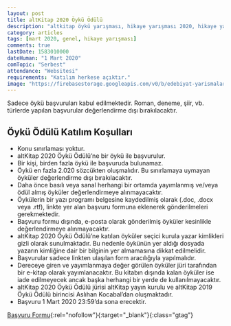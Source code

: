 ```yaml
---
layout: post
title: altKitap 2020 Öykü Ödülü
description: "altkitap öykü yarışması, hikaye yarışması 2020, hikaye yarışmaları, öykü yarışmaları"
category: articles
tags: [mart 2020, genel, hikaye yarışması]
comments: true
lastDate: 1583010000
dateHuman: "1 Mart 2020"
comTopic: "Serbest"
attendance: "Websitesi"
requirements: "Katılım herkese açıktır."
image: "https://firebasestorage.googleapis.com/v0/b/edebiyat-yarismalari.appspot.com/o/alt-kitap-oyku-odulu.jpg?alt=media&token=7bfc2e34-6791-458c-aa66-f5e1f8064faa"
---
```


Sadece öykü başvuruları kabul edilmektedir. Roman, deneme, şiir, vb. türlerde yapılan başvurular değerlendirme dışı bırakılacaktır.  

## Öykü Ödülü Katılım Koşulları
- Konu sınırlaması yoktur.
- altKitap 2020 Öykü Ödülü’ne bir öykü ile başvurulur.
- Bir kişi, birden fazla öykü ile başvuruda bulunamaz.
- Öykü en fazla 2.020 sözcükten oluşmalıdır. Bu sınırlamaya uymayan öyküler değerlendirme dışı bırakılacaktır.
- Daha önce basılı veya sanal herhangi bir ortamda yayımlanmış ve/veya ödül almış öyküler değerlendirmeye alınmayacaktır.
- Öykülerin bir yazı programı belgesine kaydedilmiş olarak (.doc, .docx veya .rtf), linkte yer alan başvuru formuna eklenerek gönderilmeleri gerekmektedir.
- Başvuru formu dışında, e-posta olarak gönderilmiş öyküler kesinlikle değerlendirmeye alınmayacaktır.
- altKitap 2020 Öykü Ödülü’ne katılan öyküler seçici kurula yazar kimlikleri gizli olarak sunulmaktadır. Bu nedenle öykünün yer aldığı dosyada yazarın kimliğine dair bir bilginin yer almamasına dikkat edilmelidir.
- Başvurular sadece linkten ulaşılan form aracılığıyla yapılmalıdır.
- Dereceye giren ve yayımlanmaya değer görülen öyküler jüri tarafından bir e-kitap olarak yayımlanacaktır. Bu kitabın dışında kalan öyküler ise iade edilmeyecek ancak başka herhangi bir yerde de kullanılmayacaktır.
- altKitap 2020 Öykü Ödülü jürisi altKitap yayın kurulu ve altKitap 2019 Öykü Ödülü birincisi Aslıhan Kocabal’dan oluşmaktadır.
- Başvuru 1 Mart 2020 23:59’da sona erecektir.

[Başvuru Formu](http://www.altkitap.net/altkitap2020oykuodulu/?utm_source=edebiyatyarismalari.com&utm_medium=affiliate&utm_campaign=cpc){:rel="nofollow"}{:target="_blank"}{:class="gtag"}